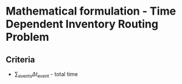# Mathematical formulation - Time Dependent Inventory Routing Problem

## Criteria

- $\sum_{\text{events}} \Delta t_{\text{event}}$ - total time
